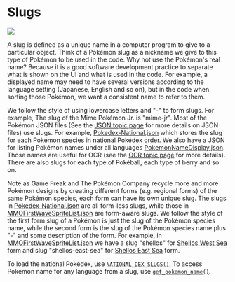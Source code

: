 # Slugs

[<img src="https://canary.discordapp.com/api/guilds/695809740428673034/widget.png?style=banner2">](https://discord.gg/cQ4gWxN)

A slug is defined as a unique name in a computer program to give to a particular object. Think of a Pokémon slug as a nickname we give to this type of Pokémon to be used in the code.
Why not use the Pokémon's real name? Because it is a good software development practice to separate what is shown on the UI and what is used in the code.
For example, a displayed name may need to have several versions according to the language setting (Japanese, English and so on), but in the code when sorting those Pokémon, we want a consistent name to refer to them.

We follow the style of using lowercase letters and "-" to form slugs. For example, The slug of the Mime Pokémon Jr. is "mime-jr". Most of the Pokémon JSON files (See the [JSON topic page](JSON.md) for more details on JSON files) use slugs. For example, [Pokedex-National.json](https://github.com/PokemonAutomation/Packages/blob/master/SerialPrograms/Resources/Pokemon/Pokedex/Pokedex-National.json) which stores the slug for each Pokémon species in national Pokédex order. We also have a JSON for listing Pokémon names under all languages [PokemonNameDisplay.json](https://github.com/PokemonAutomation/Packages/blob/master/SerialPrograms/Resources/Pokemon/PokemonNameDisplay.json). Those names are useful for OCR (see the [OCR topic page](OCR.md) for more details). There are also slugs for each type of Pokéball, each type of berry and so on.

Note as Game Freak and The Pokémon Company recycle more and more Pokémon designs by creating different forms (e.g. regional forms) of the same Pokémon species, each form can have its own unique slug. The slugs in [Pokedex-National.json](https://github.com/PokemonAutomation/Packages/blob/master/SerialPrograms/Resources/Pokemon/Pokedex/Pokedex-National.json) are all form-less slugs, while those in [MMOFirstWaveSpriteList.json](https://github.com/PokemonAutomation/Packages/blob/master/SerialPrograms/Resources/PokemonLA/MMOFirstWaveSpriteList.json) are form-aware slugs.
We follow the style of the first form slug of a Pokémon is just the slug of the Pokémon species name, while the second form is the slug of the Pokémon species name plus "-" and some description of the form. For example, in [MMOFirstWaveSpriteList.json](https://github.com/PokemonAutomation/Packages/blob/master/SerialPrograms/Resources/PokemonLA/MMOFirstWaveSpriteList.json) we have a slug "shellos" for [Shellos West Sea](https://www.serebii.net/swordshield/pokemon/422.png) form and slug "shellos-east-sea" for [Shellos East Sea](https://www.serebii.net/swordshield/pokemon/422-e.png) form.

To load the national Pokédex, use [`NATIONAL_DEX_SLUGS()`](https://github.com/PokemonAutomation/Arduino-Source/blob/main/SerialPrograms/Source/Pokemon/Resources/Pokemon_PokemonSlugs.h).
To access Pokémon name for any language from a slug, use [`get_pokemon_name()`](https://github.com/PokemonAutomation/Arduino-Source/blob/main/SerialPrograms/Source/Pokemon/Resources/Pokemon_PokemonNames.h).